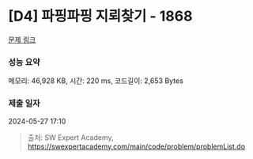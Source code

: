 # [D4] 파핑파핑 지뢰찾기 - 1868 

[문제 링크](https://swexpertacademy.com/main/code/problem/problemDetail.do?contestProbId=AV5LwsHaD1MDFAXc) 

### 성능 요약

메모리: 46,928 KB, 시간: 220 ms, 코드길이: 2,653 Bytes

### 제출 일자

2024-05-27 17:10



> 출처: SW Expert Academy, https://swexpertacademy.com/main/code/problem/problemList.do